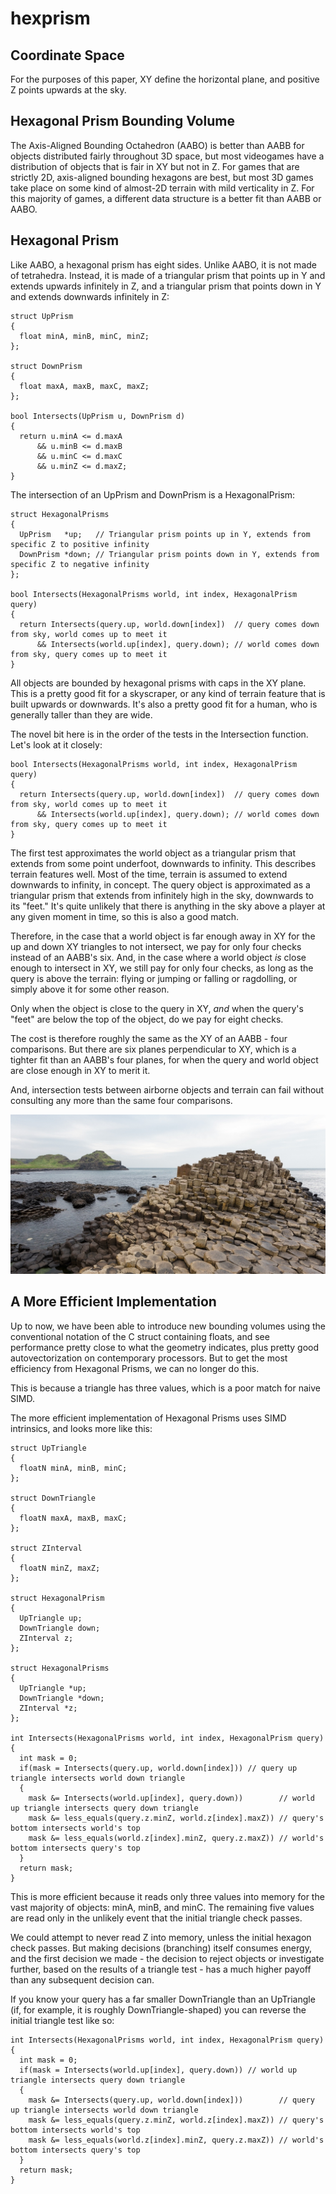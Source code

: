 # hexprism

Coordinate Space
----------------

For the purposes of this paper, XY define the horizontal plane, and positive Z points upwards at the sky.

Hexagonal Prism Bounding Volume
-------------------------------

The Axis-Aligned Bounding Octahedron (AABO) is better than AABB for objects distributed fairly throughout 3D space,
but most videogames have a distribution of objects that is fair in XY but not in Z. For games that are strictly 2D,
axis-aligned bounding hexagons are best, but most 3D games take place on some kind of almost-2D terrain with mild
verticality in Z. For this majority of games, a different data structure is a better fit than AABB or AABO.

Hexagonal Prism
---------------

Like AABO, a hexagonal prism has eight sides. Unlike AABO, it is not made of tetrahedra. Instead, it is made of a
triangular prism that points up in Y and extends upwards infinitely in Z, and a triangular prism that points down in Y
and extends downwards infinitely in Z:

```
struct UpPrism
{
  float minA, minB, minC, minZ;
};

struct DownPrism
{
  float maxA, maxB, maxC, maxZ;
};

bool Intersects(UpPrism u, DownPrism d)
{
  return u.minA <= d.maxA
      && u.minB <= d.maxB
      && u.minC <= d.maxC
      && u.minZ <= d.maxZ;
}
```

The intersection of an UpPrism and DownPrism is a HexagonalPrism:

```
struct HexagonalPrisms
{
  UpPrism   *up;   // Triangular prism points up in Y, extends from specific Z to positive infinity
  DownPrism *down; // Triangular prism points down in Y, extends from specific Z to negative infinity
};

bool Intersects(HexagonalPrisms world, int index, HexagonalPrism query)
{
  return Intersects(query.up, world.down[index])  // query comes down from sky, world comes up to meet it
      && Intersects(world.up[index], query.down); // world comes down from sky, query comes up to meet it
}
```

All objects are bounded by hexagonal prisms with caps in the XY plane. This is a pretty good fit for a
skyscraper, or any kind of terrain feature that is built upwards or downwards. It's also a pretty good fit
for a human, who is generally taller than they are wide.

The novel bit here is in the order of the tests in the Intersection function. Let's look at it closely:

```
bool Intersects(HexagonalPrisms world, int index, HexagonalPrism query)
{
  return Intersects(query.up, world.down[index])  // query comes down from sky, world comes up to meet it
      && Intersects(world.up[index], query.down); // world comes down from sky, query comes up to meet it
}
```

The first test approximates the world object as a triangular prism that extends from some point underfoot,
downwards to infinity. This describes terrain features well. Most of the time, terrain is assumed
to extend downwards to infinity, in concept. The query object is approximated as a triangular prism that
extends from infinitely high in the sky, downwards to its "feet." It's quite unlikely that there is anything
in the sky above a player at any given moment in time, so this is also a good match.

Therefore, in the case that a world object is far enough away in XY for the up and down XY triangles to not
intersect, we pay for only four checks instead of an AABB's six. And, in the case where a world object *is*
close enough to intersect in XY, we still pay for only four checks, as long as the query is above the terrain:
flying or jumping or falling or ragdolling, or simply above it for some other reason.

Only when the object is close to the query in XY, *and* when the query's "feet" are below the top of the 
object, do we pay for eight checks.

The cost is therefore roughly the same as the XY of an AABB - four comparisons. But there are six planes perpendicular
to XY, which is a tighter fit than an AABB's four planes, for when the query and world object are close enough in
XY to merit it. 

And, intersection tests between airborne objects and terrain can fail without consulting any more than the same four
comparisons.

![Giant's Causeway in Northern Ireland](images/giants_causeway.jpg)

A More Efficient Implementation
-------------------------------

Up to now, we have been able to introduce new bounding volumes using the conventional notation of the C struct
containing floats, and see performance pretty close to what the geometry indicates, plus pretty good autovectorization
on contemporary processors. But to get the most efficiency from Hexagonal Prisms, we can no longer do this.

This is because a triangle has three values, which is a poor match for naive SIMD.

The more efficient implementation of Hexagonal Prisms uses SIMD intrinsics, and looks more like this:

```
struct UpTriangle
{
  floatN minA, minB, minC;
};

struct DownTriangle
{
  floatN maxA, maxB, maxC;
};

struct ZInterval
{
  floatN minZ, maxZ;
};

struct HexagonalPrism
{
  UpTriangle up;
  DownTriangle down;
  ZInterval z;
};

struct HexagonalPrisms
{
  UpTriangle *up;
  DownTriangle *down;
  ZInterval *z;
};

int Intersects(HexagonalPrisms world, int index, HexagonalPrism query)
{
  int mask = 0;
  if(mask = Intersects(query.up, world.down[index])) // query up triangle intersects world down triangle
  {
    mask &= Intersects(world.up[index], query.down))        // world up triangle intersects query down triangle
    mask &= less_equals(query.z.minZ, world.z[index].maxZ)) // query's bottom intersects world's top
    mask &= less_equals(world.z[index].minZ, query.z.maxZ)) // world's bottom intersects query's top
  }  
  return mask;
}
```

This is more efficient because it reads only three values into memory for the vast majority of objects: minA, minB, and
minC. The remaining five values are read only in the unlikely event that the initial triangle check passes.

We could attempt to never read Z into memory, unless the initial hexagon check passes. But making decisions (branching)
itself consumes energy, and the first decision we made - the decision to reject objects or investigate further, based on 
the results of a triangle test - has a much higher payoff than any subsequent decision can.

If you know your query has a far smaller DownTriangle than an UpTriangle (if, for example, it is roughly
DownTriangle-shaped) you can reverse the initial triangle test like so:

```
int Intersects(HexagonalPrisms world, int index, HexagonalPrism query)
{
  int mask = 0;
  if(mask = Intersects(world.up[index], query.down)) // world up triangle intersects query down triangle
  {
    mask &= Intersects(query.up, world.down[index]))        // query up triangle intersects world down triangle
    mask &= less_equals(query.z.minZ, world.z[index].maxZ)) // query's bottom intersects world's top
    mask &= less_equals(world.z[index].minZ, query.z.maxZ)) // world's bottom intersects query's top
  }  
  return mask;
}
```
